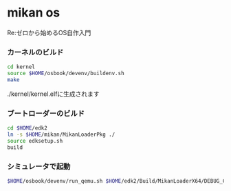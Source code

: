 # mikan os

Re:ゼロから始めるOS自作入門

### カーネルのビルド
```bash
cd kernel
source $HOME/osbook/devenv/buildenv.sh
make
```
./kernel/kernel.elfに生成されます

### ブートローダーのビルド
```bash
cd $HOME/edk2
ln -s $HOME/mikan/MikanLoaderPkg ./
source edksetup.sh
build
```

### シミュレータで起動
```bash
$HOME/osbook/devenv/run_qemu.sh $HOME/edk2/Build/MikanLoaderX64/DEBUG_CLANG38/X64/Loader.efi $HOME/mikan/kernel/kernel.elf
```
